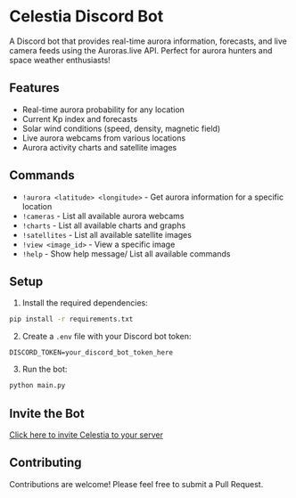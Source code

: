 # Celestia Discord Bot

A Discord bot that provides real-time aurora information, forecasts, and live camera feeds using the Auroras.live API. Perfect for aurora hunters and space weather enthusiasts!

## Features

- Real-time aurora probability for any location
- Current Kp index and forecasts
- Solar wind conditions (speed, density, magnetic field)
- Live aurora webcams from various locations
- Aurora activity charts and satellite images

## Commands

- `!aurora <latitude> <longitude>` - Get aurora information for a specific location
- `!cameras` - List all available aurora webcams
- `!charts` - List all available charts and graphs
- `!satellites` - List all available satellite images
- `!view <image_id>` - View a specific image
- `!help` - Show help message/ List all available commands

## Setup

1. Install the required dependencies:
```bash
pip install -r requirements.txt
```

2. Create a `.env` file with your Discord bot token:
```
DISCORD_TOKEN=your_discord_bot_token_here
```

3. Run the bot:
```bash
python main.py
```

## Invite the Bot

[Click here to invite Celestia to your server](https://discord.com/api/oauth2/authorize?client_id=1360601374366371842&permissions=2147483648&scope=bot)

## Contributing

Contributions are welcome! Please feel free to submit a Pull Request.

